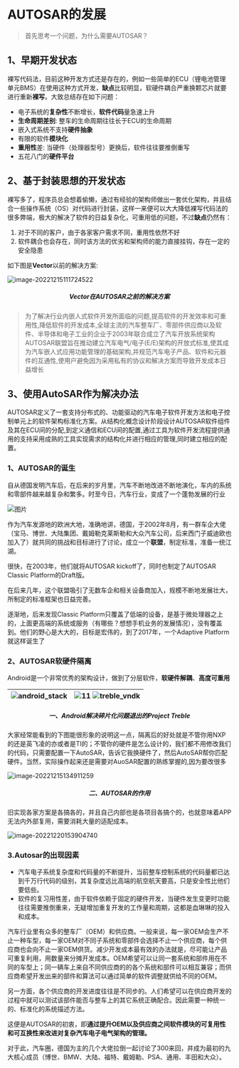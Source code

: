 # AUTOSAR的发展

> 首先思考一个问题，为什么需要AUTOSAR？



## 1、早期开发状态

裸写代码法，目前这种开发方式还是存在的，例如一些简单的ECU（锂电池管理单元BMS）在使用这种方式开发，**缺点**比较明显，软硬件耦合严重换颗芯片就要进行重新**裸写**。大致总结存在如下问题：

- 电子系统的**复杂性**不断增长，**软件代码**量急速上升
- **生命周期差别**: 整车的生命周期往往长于ECU的生命周期
- 嵌入式系统不支持**硬件抽象**
- 有限的软件**模块化**
- **重用性**差: 当硬件（处理器型号）更换后，软件往往要推倒重写
- 五花八门的**硬件平台**

## 2、基于封装思想的开发状态

裸写多了，程序员总会想着偷懒，通过有经验的架构师做出一套优化架构，并且结合一些操作系统（OS）对代码进行封装，这样一来便可以大大降低裸写代码法的很多弊端，极大的解决了软件的日益复杂化，可重用低的问题，不过**缺点**仍然有：

1. 对于不同的客户，由于各家客户需求不同，重用性依然不好
2. 软件耦合也会存在，同时该方法的优劣和架构师的能力直接挂钩，存在一定的安全隐患

如下图是**Vector**以前的解决方案:

![image-20221215111724522](https://imgs-1251682926.cos.ap-shanghai.myqcloud.com/autosar/202212151117585.png)

<h5 align="center">Vector在AUTOSAR之前的解决方案</h5>





> 为了解决行业内嵌人式软件开发所面临的问题,提高软件的开发效率和可重用性,降低软件的开发成本,全球主流的汽车整车厂、零部件供应商以及软件、半导体和电子工业的企业于2003年联合成立了汽车开放系统架构AUTOSAR联盟旨在推动建立汽车电气/电子(E/E)架构的开放式标准,使其成为汽车嵌人式应用功能管理的基础架构,并规范汽车电子产品、软件和元器件的互通性,使用户避免因为采用私有的协议和解决方案而导致开发成本日益增长



## 3、使用AutoSAR作为解决办法

AUTOSAR定义了一套支持分布式的、功能驱动的汽车电子软件开发方法和电子控制单元上的软件架构标准化方案。从结构化概念设计阶段设计AUTOSAR软件组件及其在ECU间的分配,到定义通信和ECU间的配置,通过工具为软件开发流程提供通用的支持采用成熟的工具实现需求的结构化并进行相应的管理,同时建立相应的配置。

### 1、AUTOSAR的诞生

自从德国发明汽车后，在后来的岁月里，汽车不断地改进不断地演化，车内的系统和零部件越来越复杂和繁多。时至今日，汽车行业，变成了一个蓬勃发展的行业

![图片](https://imgs-1251682926.cos.ap-shanghai.myqcloud.com/autosar/202212191105333.png)

作为汽车发源地的欧洲大地，准确地讲，德国，于2002年8月，有一群车企大佬（宝马、博世、大陆集团、戴姆勒克莱斯勒和大众汽车公司，后来西门子威迪欧也加入了）就共同的挑战和目标进行了讨论，成立一个**联盟**，制定标准，准备一统江湖。

很快，在2003年，他们就将AUTOSAR kickoff了，同时也制定了AUTOSAR Classic Platform的Draft版。

在后来几年，这个联盟吸引了无数车企和相关设备商加入，规模不断地发展壮大，所制定的标准框架也日益完善。

逐渐地，后来发现Classic Platform只覆盖了低端的设备，是基于微处理器之上的，上面更高端的系统或服务（有哪些？想想手机业务的发展情况），没有覆盖到。他们的野心是大大的，目标是宏伟的，到了2017年，一个Adaptive Platform就这样诞生了

### 2、AUTOSAR软硬件隔离

Android是一个非常优秀的架构设计，做到了分层软件，**软硬件解耦**、**高度可重用**

| ![android_stack](https://imgs-1251682926.cos.ap-shanghai.myqcloud.com/autosar/202212151349681.png) |![11](https://imgs-1251682926.cos.ap-shanghai.myqcloud.com/autosar/202212151327296.jpg) ![treble_vndk](https://imgs-1251682926.cos.ap-shanghai.myqcloud.com/autosar/202212151326322.png) |
| ------------------------------------------------------------ | ------------------------------------------------------------ |

<h5 align="center">一、Android解决碎片化问题退出的Project Treble</h5>

大家经常能看到的下图能很形象的说明这一点，隔离后的好处就是不管你用NXP的还是英飞凌的亦或者是TI的；不管你的硬件是怎么设计的，我们都不用修改我们的代码，只需要配置一下AutoSAR，告诉它我换硬件了，然后AutoSAR帮你匹配硬件。当然，实际操作起来还是需要对AuoSAR配置的熟练掌握的,因为要改很多

![image-20221215134911259](https://imgs-1251682926.cos.ap-shanghai.myqcloud.com/autosar/202212151349298.png)

<h5 align="center">二、AUTOSAR的作用</h5>



旧实现各家方案是各搞各的，并且自己内部也是各项目各搞个的，也就意味着APP无法内外部复用，需要消耗大量的适配成本。



![image-20221220153904740](https://imgs-1251682926.cos.ap-shanghai.myqcloud.com/autosar/202212201539799.png)



### 3.Autosar的出现因素

- 汽车电子系统复杂度和代码量的不断提升，当前整车控制系统的代码量都已达到千万行代码的级别，其复杂度远比高端的航空航天要高，只是安全性比他们要低些。
- 软件的复习用性差，由于软件依赖于固定的硬件开发，当硬件发生变更时功能往往需要推倒重来，无疑增加重复开发的工作量和周期，这都是血琳琳的投入和成本。

汽车行业里有众多的整车厂（OEM）和供应商。一般来说，每一家OEM会生产不止一种车型，每一家OEM对不同子系统和零部件会选择不止一个供应商，每个供应商也会向不止一家OEM供货。减少开发成本最有效的办法就是，尽可能让产品可重复利用，用数量来分摊开发成本。OEM希望可以让同一套系统和部件用在不同的车型上；同一辆车上来自不同供应商的的各个系统和部件可以相互兼容；而供应商希望开发出来的部件和算法可以通过简单的软件调整就供给不同的OEM。

另一方面，各个供应商的开发进度往往是不同步的。人们希望可以在供应商开发的过程中就可以测试该部件能否与整车上的其它系统正确配合。因此需要一种统一的、标准化的系统描述方法。

这便是AUTOSAR的初衷，即**通过提升OEM以及供应商之间软件模块的可复用性和可互换性来改进对复杂汽车电子电气架构的管理。**

对于此，汽车圈，德国为主的几个大佬拉倒一起讨论了300来回，并成为最初的九大核心成员（博世、BMW、大陆、福特、戴姆勒、PSA、通用、丰田和大众）。
